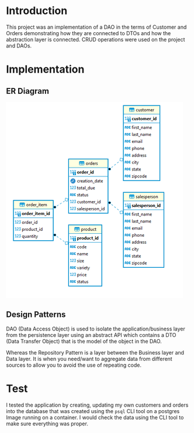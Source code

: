 # Introduction
This project was an implementation of a DAO in the terms of Customer and Orders demonstrating
how they are connected to DTOs and how the abstraction layer is connected. CRUD operations were
used on the project and DAOs.

# Implementation
## ER Diagram
![ER diagram](./assets/ER.PNG)
## Design Patterns
DAO (Data Access Object) is used to isolate the application/business layer from the persistence
layer using an abstract API which contains a DTO (Data Transfer Object) that is the 
model of the object in the DAO.

Whereas the Repository Pattern is a layer between the Business layer and Data layer. It is when you
need/want to aggregate data from different sources to allow you to avoid the use of repeating code.
# Test
I tested the application by creating, updating my own customers and orders into the database
that was created using the `psql` CLI tool on a postgres Image running on a container. I would
check the data using the CLI tool to make sure everything was proper.